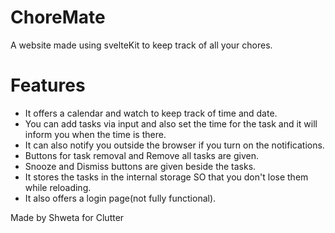 # ChoreMate

A website made using svelteKit to keep track of all your chores.

# Features

- It offers a calendar and watch to keep track of time and date.
- You can add tasks via input and also set the time for the task and it will inform you when the time is there.
- It can also notify you outside the browser if you turn on the notifications.
- Buttons for task removal and Remove all tasks are given.
- Snooze and Dismiss buttons are given beside the tasks.
- It stores the tasks in the internal storage SO that you don't lose them while reloading.
- It also offers a login page(not fully functional).


Made by Shweta for Clutter